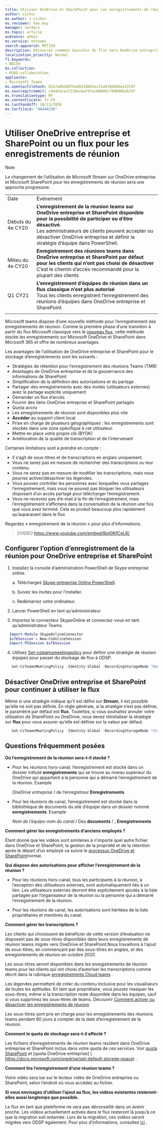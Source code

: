 ```yaml
---
title: Utiliser OneDrive et SharePoint pour les enregistrements de réunion
author: cichur
ms.author: v-cichur
ms.reviewer: hao.moy
manager: serdars
ms.topic: article
audience: admin
ms.service: msteams
search.appverid: MET150
description: Découvrez comment basculer du flux vers OneDrive entreprise et le stockage d’enregistrements de réunion SharePoint dans Microsoft Teams.
localization_priority: Normal
f1.keywords:
- NOCSH
ms.collection:
- M365-collaboration
appliesto:
- Microsoft Teams
ms.openlocfilehash: 83a7a0628d76a96318081ec51a039d458ea1570f
ms.sourcegitcommit: c48a5aca37220ac6a797ac88b09cf80090b1b7df
ms.translationtype: MT
ms.contentlocale: fr-FR
ms.lasthandoff: 10/13/2020
ms.locfileid: "48444230"
---
```

# <a name="use-onedrive-for-business-and-sharepoint-or-stream-for-meeting-recordings"></a>Utiliser OneDrive entreprise et SharePoint ou un flux pour les enregistrements de réunion

> [!Note]
> Le changement de l’utilisation de Microsoft Stream sur OneDrive entreprise et Microsoft SharePoint pour les enregistrements de réunion sera une approche progressive.

|||
|---|-----------------|
|Date|Événement|
|Débuts du 4e CY20|**L’enregistrement de la réunion teams sur OneDrive entreprise et SharePoint disponible pour la possibilité de participer ou d’être désactivé.**<br> Les administrateurs de clients peuvent accepter ou désactiver OneDrive entreprise et définir la stratégie d’équipe dans PowerShell.|
|Milieu du 4e CY20|**Enregistrement des réunions teams dans OneDrive entreprise et SharePoint par défaut pour les clients qui n’ont pas choisi de désactiver**<br> C’est le chemin d’accès recommandé pour la plupart des clients|
Q1 CY21|**L’enregistrement d’équipes de réunion dans un flux classique n’est plus autorisé**<br>Tous les clients enregistrent l’enregistrement des réunions d’équipes dans OneDrive entreprise et SharePoint|
|||

Microsoft teams dispose d’une nouvelle méthode pour l’enregistrement des enregistrements de réunion. Comme la première phase d’une transition à partir du flux Microsoft classique vers le [nouveau flux](https://docs.microsoft.com/stream/streamnew/new-stream), cette méthode stocke les enregistrements sur Microsoft OneDrive et SharePoint dans Microsoft 365 et offre de nombreux avantages.

Les avantages de l’utilisation de OneDrive entreprise et SharePoint pour le stockage d’enregistrements sont les suivants :

- Stratégies de rétention pour l’enregistrement des réunions Teams (TMR)
- Avantages de OneDrive entreprise et de la gouvernance des informations de SharePoint
- Simplification de la définition des autorisations et du partage
- Partager des enregistrements avec des invités (utilisateurs externes) avec le partage explicite uniquement
- Demander un flux d’accès
- Fournir des liens OneDrive entreprise et SharePoint partagés
- Quota accru
- Les enregistrements de réunion sont disponibles plus vite
- **Accéder** au support client local
- Prise en charge de plusieurs géographiques : les enregistrements sont stockés dans une zone spécifique à cet utilisateur.
- Mettre en place votre propre clé (BYOK)
- Amélioration de la qualité de transcription et de l’intervenant

Certaines limitations sont à prendre en compte :

- Il s’agit de sous-titres et de transcriptions en anglais uniquement.
- Vous ne serez pas en mesure de rechercher des transcriptions ou leur contenu.
- Vous ne serez pas en mesure de modifier les transcriptions, mais vous pourrez activer/désactiver les légendes.
- Vous pouvez contrôler les personnes avec lesquelles vous partagez l’enregistrement, mais vous ne pouvez pas bloquer les utilisateurs disposant d’un accès partagé pour télécharger l’enregistrement.
- Vous ne recevrez pas d’e-mail à la fin de l’enregistrement, mais l’enregistrement s’affichera dans la conversation de la réunion une fois que vous avez terminé. Cela se produit beaucoup plus rapidement qu’auparavant dans le flux

Regardez « enregistrement de la réunion » pour plus d’informations.

> [!VIDEO https://www.youtube.com/embed/8iol0KfCeL8]

## <a name="set-up-the-meeting-recording-option-for-onedrive-for-business-and-sharepoint"></a>Configurer l’option d’enregistrement de la réunion pour OneDrive entreprise et SharePoint

1. Installez la console d’administration PowerShell de Skype entreprise online.

    a. Téléchargez [Skype entreprise Online PowerShell](https://docs.microsoft.com/microsoft-365/enterprise/manage-skype-for-business-online-with-microsoft-365-powershell?view=o365-worldwide).

    b. Suivez les invites pour l’installer.

    c. Redémarrez votre ordinateur.

2. Lancer PowerShell en tant qu’administrateur

3. Importez le connecteur SkypeOnline et connectez-vous en tant qu’administrateur Teams.

```PowerShell
  Import-Module SkypeOnlineConnector
  $sfbSession = New-CsOnlineSession
  Import-PSSession $sfbSession
```

4. Utilisez [Set-csteamsmeetingpolicy](https://docs.microsoft.com/powershell/module/skype/set-csteamsmeetingpolicy?view=skype-ps) pour définir une stratégie de réunion équipes pour passer du stockage de flux à ODSP.

```PowerShell
   Set-CsTeamsMeetingPolicy -Identity Global -RecordingStorageMode "OneDriveForBusiness"
```

## <a name="opt-out-of-onedrive-for-business-and-sharepoint-to-continue-using-stream"></a>Désactiver OneDrive entreprise et SharePoint pour continuer à utiliser le flux

Même si une stratégie indique qu’il est défini sur **Stream**, il est possible qu’elle ne soit pas définie. En règle générale, si la stratégie n’est pas définie, le paramètre par défaut est **flux**. Toutefois, si vous souhaitez annuler votre utilisation de SharePoint ou OneDrive, vous devez réinitialiser la stratégie sur **flux** pour vous assurer qu’elle est définie sur la valeur par défaut.

```PowerShell
   Set-CsTeamsMeetingPolicy -Identity Global -RecordingStorageMode "Stream"
```

## <a name="frequently-asked-questions"></a>Questions fréquemment posées

**Où l’enregistrement de la réunion sera-t-il stocké ?**

- Pour les réunions hors-canal, l’enregistrement est stocké dans un dossier intitulé **enregistrements** qui se trouve au niveau supérieur du OneDrive qui appartient à la personne qui a démarré l’enregistrement de la réunion. Example

  <i>OneDrive entreprise</i> / de l’enregistreur **Enregistrements**

- Pour les réunions de canal, l’enregistrement est stocké dans la bibliothèque de documents du site d’équipe dans un dossier nommé **enregistrements**. Example

  <i>Nom de l’équipe-nom du canal</i> / Des **documents** / ; **Enregistrements**

**Comment gérer les enregistrements d’anciens employés ?**

Étant donné que les vidéos sont similaires à n’importe quel autre fichier dans OneDrive et SharePoint, la gestion de la propriété et de la rétention après le départ d’un employé va suivre le [processus OneDrive et SharePoint]( https://docs.microsoft.com/onedrive/retention-and-deletion#the-onedrive-deletion-process)normal.

**Qui dispose des autorisations pour afficher l’enregistrement de la réunion ?**

- Pour les réunions hors-canal, tous les participants à la réunion, à l’exception des utilisateurs externes, sont automatiquement liés à un lien. Les utilisateurs externes devront être explicitement ajoutés à la liste partagée par l’organisateur de la réunion ou la personne qui a démarré l’enregistrement de la réunion.

- Pour les réunions de canal, les autorisations sont héritées de la liste propriétaires et membres du canal.

**Comment gérer les transcriptions ?**

Les clients qui choisissent de bénéficier de cette version d’évaluation ne disposent pas de sous-titres disponibles dans leurs enregistrements de réunion teams migrés vers OneDrive et SharePoint.Nous travaillons à l’ajout de sous-titres, en commençant par des sous-titres en anglais, et des enregistrements de réunion en octobre 2020.

Les sous-titres seront disponibles dans les enregistrements de réunion teams pour les clients qui ont choisi d’autoriser les transcriptions comme décrit dans la rubrique [enregistrements Cloud teams](cloud-recording.md) .

Les légendes permettent de créer du contenu inclusive pour les visualiseurs de toutes les aptitudes. En tant que propriétaire, vous pouvez masquer les sous-titres, même si la transcription reste disponible dans les équipes, sauf si vous supprimez les sous-titres de teams. Découvrir [Comment activer ou désactiver les enregistrements de réunion](cloud-recording.md#set-up-teams-cloud-meeting-recording-for-users-in-your-organization)

Les sous-titres sont pris en charge pour les enregistrements des réunions teams pendant 60 jours à compter de la date d’enregistrement de la réunion.

**Comment le quota de stockage sera-t-il affecté ?**

Les fichiers d’enregistrements de réunion teams résident dans OneDrive entreprise et SharePoint inclus dans votre quota de ces services. Voir [quota SharePoint](https://docs.microsoft.com/sharepoint/sites/plan-site-maintenance-and-management#quotas) et [quota OneDrive entreprise] ( https://docs.microsoft.com/onedrive/set-default-storage-space) .

**Comment lire l’enregistrement d’une réunion teams ?**

Votre vidéo sera lue sur le lecteur vidéo de OneDrive entreprise ou SharePoint, selon l’endroit où vous accédez au fichier.

**Si vous envisagez d’utiliser l’ajout au flux, les vidéos existantes resteront-elles aussi longtemps que possible.**

Le flux en tant que plateforme ne sera pas déconseillé dans un avenir proche. Les vidéos actuellement actives dans le flux resteront là jusqu’à ce que la migration soit entamée. Lors de la migration, ces vidéos seront migrées vers ODSP également. Pour plus d’informations, consultez [ici](https://docs.microsoft.com/stream/streamnew/classic-migration) .
